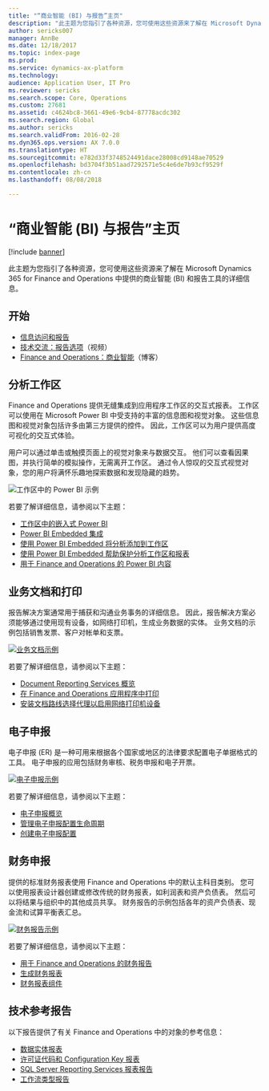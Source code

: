 ```yaml
---
title: "“商业智能 (BI) 与报告”主页"
description: "此主题为您指引了各种资源，您可使用这些资源来了解在 Microsoft Dynamics 365 for Finance and Operations 中提供的商业智能和报告工具的详细信息。"
author: sericks007
manager: AnnBe
ms.date: 12/18/2017
ms.topic: index-page
ms.prod: 
ms.service: dynamics-ax-platform
ms.technology: 
audience: Application User, IT Pro
ms.reviewer: sericks
ms.search.scope: Core, Operations
ms.custom: 27681
ms.assetid: c4624bc8-3661-49e6-9cb4-87778acdc302
ms.search.region: Global
ms.author: sericks
ms.search.validFrom: 2016-02-28
ms.dyn365.ops.version: AX 7.0.0
ms.translationtype: HT
ms.sourcegitcommit: e782d33f3748524491dace28008cd9148ae70529
ms.openlocfilehash: bd3704f3b51aad7292571e5c4e6de7b93cf9529f
ms.contentlocale: zh-cn
ms.lasthandoff: 08/08/2018

---
```


# <a name="business-intelligence-bi-and-reporting-home-page"></a>“商业智能 (BI) 与报告”主页

[!include [banner](../includes/banner.md)]

此主题为您指引了各种资源，您可使用这些资源来了解在 Microsoft Dynamics 365 for Finance and Operations 中提供的商业智能 (BI) 和报告工具的详细信息。

## <a name="get-started"></a>开始
- [信息访问和报告](information-access-reporting.md)
- [技术交流：报告选项](https://www.youtube.com/watch?v=NzZONjKs5xA)（视频）
- [Finance and Operations：商业智能](https://blogs.msdn.microsoft.com/dynamicsaxbi/)（博客）

## <a name="analytical-workspaces"></a>分析工作区
Finance and Operations 提供无缝集成到应用程序工作区的交互式报表。 工作区可以使用在 Microsoft Power BI 中受支持的丰富的信息图和视觉对象。 这些信息图和视觉对象包括许多由第三方提供的控件。 因此，工作区可以为用户提供高度可视化的交互式体验。

用户可以通过单击或触摸页面上的视觉对象来与数据交互。 他们可以查看因果图，并执行简单的模拟操作，无需离开工作区。 通过令人惊叹的交互式视觉对象，您的用户将满怀乐趣地探索数据和发现隐藏的趋势。

![工作区中的 Power BI 示例](./media/Power-BI-in-D365-Workspace.png)

若要了解详细信息，请参阅以下主题：

- [工作区中的嵌入式 Power BI](embed-power-bi-workspaces.md)
- [Power BI Embedded 集成](power-bi-embedded-integration.md)
- [使用 Power BI Embedded 将分析添加到工作区](add-analytics-tab-workspaces.md)
- [使用 Power BI Embedded 帮助保护分析工作区和报表](secure-analytical-workspaces.md)
- [用于 Finance and Operations 的 Power BI 内容](power-bi-home-page.md)

## <a name="business-documents-and-printing"></a>业务文档和打印
报告解决方案通常用于捕获和沟通业务事务的详细信息。 因此，报告解决方案必须能够通过使用现有设备，如网络打印机，生成业务数据的实体。 业务文档的示例包括销售发票、客户对帐单和支票。

[![业务文档示例](./media/image-of-business-documents-1024x632.png)](./media/image-of-business-documents.png)

若要了解详细信息，请参阅以下主题：

- [Document Reporting Services 概览](document-reporting-services.md)
- [在 Finance and Operations 应用程序中打印](print-documents.md)
- [安装文档路线选择代理以启用网络打印机设备](install-document-routing-agent.md)

## <a name="electronic-reporting"></a>电子申报
电子申报 (ER) 是一种可用来根据各个国家或地区的法律要求配置电子单据格式的工具。 电子申报的应用包括财务审核、税务申报和电子开票。

[![电子申报示例](./media/electronic-reporting-example.png)](./media/electronic-reporting-example.png)

若要了解详细信息，请参阅以下主题：

- [电子申报概览](general-electronic-reporting.md)
- [管理电子申报配置生命周期](general-electronic-reporting-manage-configuration-lifecycle.md)
- [创建电子申报配置](electronic-reporting-configuration.md)

## <a name="financial-reporting"></a>财务申报
提供的标准财务报表使用 Finance and Operations 中的默认主科目类别。 您可以使用报表设计器创建或修改传统的财务报表，如利润表和资产负债表。 然后可以将结果与组织中的其他成员共享。 财务报告的示例包括各年的资产负债表、现金流和试算平衡表汇总。

[![财务报告示例](./media/financial-reporting-example.png)](./media/financial-reporting-example.png)

若要了解详细信息，请参阅以下主题：

- [用于 Finance and Operations 的财务报告](financial-reporting-intro.md)
- [生成财务报表](generate-financial-report.md)
- [财务报表组件](financial-report-components.md)

## <a name="technical-reference-reports"></a>技术参考报告
以下报告提供了有关 Finance and Operations 中的对象的参考信息：

- [数据实体报表](../data-entities/data-entities-report.md)
- [许可证代码和 Configuration Key 报表](../sysadmin/license-codes-configuration-keys-report.md)
- [SQL Server Reporting Services 报表报告](SSRS-report.md)
- [工作流类型报告](../../fin-and-ops/organization-administration/workflow-types-report.md)

